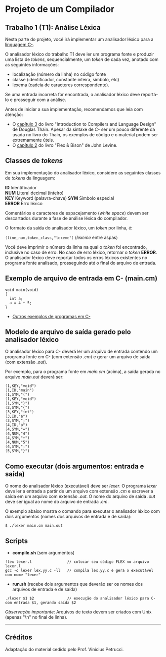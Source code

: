 # Projeto de um Compilador

## Trabalho 1 (T1): Análise Léxica

Nesta parte do projeto, você irá implementar um analisador léxico para a [linguagem C-](https://github.com/MATA61-IC-2022-2/MATA61-2022-2/blob/456c1422f5a35c60302b7f84bb46bc262fa21d72/CMinus/cminus-01.md). 

O analisador léxico do trabalho T1 deve ler um programa fonte e produzir uma lista de _tokens_, 
sequencialmente, um _token_ de cada vez, anotado com as seguintes informações: 
- localização (número da linha) no código fonte
- classe (identificador, constante inteira, símbolo, etc)
- lexema (cadeia de caracteres correspondente).

Se uma entrada incorreta for encontrada, o analisador léxico deve reportá-lo e prosseguir com a análise.

Antes de iniciar a sua implementação, recomendamos que leia com atenção: 
+ O [capítulo 3](https://www.dropbox.com/s/401p5ewckm5op61/ch03-2ed-Scanning-Thain-Compiler-Book.pdf?dl=0) 
do livro "Introduction to Compilers and Language Design" de Douglas Thain. 
Apesar da sintaxe de C- ser um pouco diferente da usada no livro do Thain, os exemplos de código e o material podem ser extremamente úteis.
+ O [capítulo 2](https://www.dropbox.com/s/py7f6smhwcqd4ob/en-1ed-Levine-Flex_Bison%20%282009%29.pdf?dl=0) do livro "Flex & Bison" de John Levine.

## Classes de _tokens_ 

Em sua implementação do analisador léxico, considere as seguintes classes de _tokens_ da linguagem:

__ID__      Identificador  
__NUM__     Literal decimal (inteiro)  
__KEY__     Keyword (palavra-chave) 
__SYM__     Símbolo especial  
__ERROR__   Erro léxico

Comentários e caracteres de espacejamento (_white space_) devem ser descartados durante a fase de análise léxica do compilador. 

O formato da saída do analisador léxico, um _token_ por linha, é: 

``` (line_num,token_class,"lexeme") ``` (_lexeme_ entre aspas)

Você deve imprimir o número da linha na qual o _token_ foi encontrado, inclusive no caso de erro.
No caso de erro léxico, retornar o _token_ __ERROR__. 
O analisador léxico deve reportar todos os erros léxicos existentes no programa fonte analisado, prosseguindo até o final do arquivo de entrada.
  
## Exemplo de arquivo de entrada em C- (main.cm)
```
void main(void)
{
  int a;
  a = 4 + 5;
}
```

+ [Outros exemplos de programas em C-](./exemplos/README.md)

## Modelo de arquivo de saída gerado pelo analisador léxico

O analisador léxico para C- deverá ler um arquivo de entrada contendo um programa fonte em C- (com extensão _.cm_) 
e gerar um arquivo de saída (com extensão _.out_).

Por exemplo, para o programa fonte em _main.cm_ (acima), a saída gerada no arquivo _main.out_ deverá ser:
```
(1,KEY,"void")
(1,ID,"main")
(1,SYM,"(")
(1,KEY,"void")
(1,SYM,")")
(2,SYM,"{")
(3,KEY,"int")
(3,ID,"a")
(3,SYM,";")
(4,ID,"a")
(4,SYM,"=")
(4,NUM,"4")
(4,SYM,"+")
(4,NUM,"5")
(4,SYM,";")
(5,SYM,"}")
```

## Como executar (dois argumentos: entrada e saída)

O nome do analisador léxico (executável) deve ser _lexer_.
O programa _lexer_ deve ler a entrada a partir de um arquivo com extensão _.cm_ e escrever a saída em um arquivo com extensão _.out_.
O nome do arquivo de saída _.out_ deve ser igual ao nome do arquivo de entrada _.cm_.

O exemplo abaixo mostra o comando para executar o analisador léxico com dois argumentos (nomes dos arquivos de entrada e de saída):
```
$ ./lexer main.cm main.out
```

## Scripts

+ __compile.sh__ (sem argumentos)
```
flex lexer.l                // colocar seu código FLEX no arquivo lexer.l
gcc -o lexer lex.yy.c -ll   // compila lex.yy.c e gera o executável com nome "lexer"
```
+ __run.sh__ (recebe dois argumentos que deverão ser os nomes dos arquivos de entrada e de saída)
```
./lexer $1 $2               // execução do analisador léxico para C- com entrada $1, gerando saída $2
```

_Observação importante_: Arquivos de texto devem ser criados com Unix (apenas "\n" no final de linha).

-----
## Créditos 

Adaptação do material cedido pelo Prof. Vinicius Petrucci.

